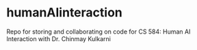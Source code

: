 # humanAIinteraction

Repo for storing and collaborating on code for CS 584: Human AI Interaction with Dr. Chinmay Kulkarni
